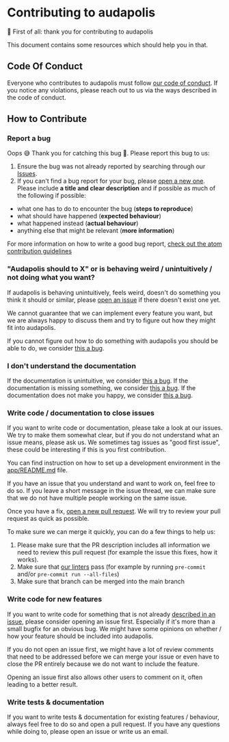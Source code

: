 # Contributing to audapolis

💖 First of all: thank you for contributing to audapolis

This document contains some resources which should help you in that.

## Code Of Conduct

Everyone who contributes to audapolis must follow [our code of conduct](https://github.com/audapolis/audapolis/blob/main/CODE_OF_CONDUCT.md).
If you notice any violations, please reach out to us via the ways described in the code of conduct.

## How to Contribute

### Report a bug

Oops 😅 Thank you for catching this bug 🐛.
Please report this bug to us:

1. Ensure the bug was not already reported by searching through our [Issues](https://github.com/audapolis/audapolis/issues).
2. If you can't find a bug report for your bug, please [open a new one](https://github.com/audapolis/audapolis/issues/new). Please include **a title and clear description** and if possible as much of the following if possible:
- what one has to do to encounter the bug (**steps to reproduce**)
- what should have happened (**expected behaviour**)
- what happened instead (**actual behaviour**)
- anything else that might be relevant (**more information**)

For more information on how to write a good bug report, [check out the atom contribution guidelines](https://github.com/atom/atom/blob/master/CONTRIBUTING.md#how-do-i-submit-a-good-bug-report)

### "Audapolis should to X" or is behaving weird / unintuitively / not doing what you want?

If audapolis is behaving unintuitively, feels weird, doesn't do something you think it should or similar, please [open an issue](https://github.com/audapolis/audapolis/issues/new) if there doesn't exist one yet.

We cannot guarantee that we can implement every feature you want, but we are always happy to discuss them and try to figure out how they might fit into audapolis.

If you cannot figure out how to do something with audapolis you should be able to do, we consider [this a bug](#report-a-bug).

### I don't understand the documentation

If the documentation is unintuitive, we consider [this a bug](#report-a-bug).
If the documentation is missing something, we consider [this a bug](#report-a-bug).
If the documentation does not make you happy, we consider [this a bug](#report-a-bug).

### Write code / documentation to close issues

If you want to write code or documentation, please take a look at our issues.
We try to make them somewhat clear, but if you do not understand what an issue means, please ask us.
We sometimes tag issues as "good first issue", these could be interesting if this is you first contribution.

You can find instruction on how to set up a development environment in the [app/README.md](app/README.md) file.

If you have an issue that you understand and want to work on, feel free to do so. If you leave a short message in the issue thread, we can make sure that we do not have multiple people working on the same issue.

Once you have a fix, [open a new pull request](https://github.com/audapolis/audapolis/compare).
We will try to review your pull request as quick as possible.

To make sure we can merge it quickly, you can do a few things to help us:
1. Please make sure that the PR description includes all information we need to review this pull request (for example the issue this fixes, how it works).
2. Make sure that [our linters](https://pre-commit.com/) pass (for example by running `pre-commit` and/or `pre-commit run --all-files`)
3. Make sure that branch can be merged into the main branch

### Write code for new features

If you want to write code for something that is not already [described in an issue](https://github.com/audapolis/audapolis), please consider opening an issue first.
Especially if it's more than a small bugfix for an obvious bug.
We might have some opinions on whether / how your feature should be included into audapolis.

If you do not open an issue first, we might have a lot of review comments that need to be addressed before we can merge your issue or even have to close the PR entirely because we do not want to include the feature.

Opening an issue first also allows other users to comment on it, often leading to a better result.

### Write tests & documentation

If you want to write tests & documentation for existing features / behaviour, always feel free to do so and open a pull request.
If you have any questions while doing to, please open an issue or write us an email.
